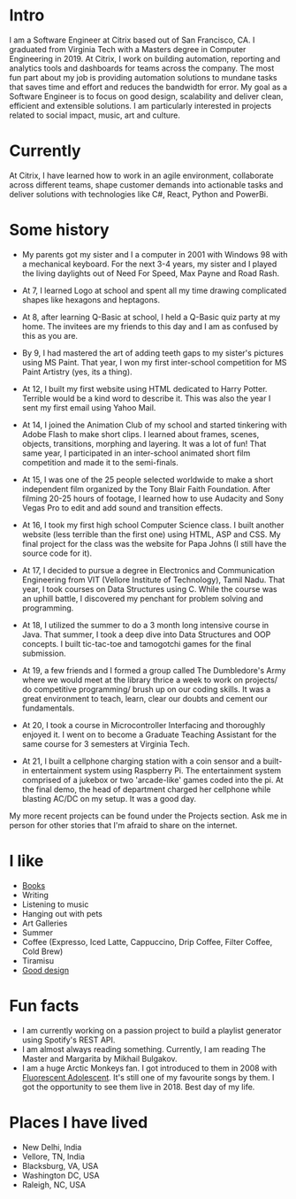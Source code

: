 
# Intro

I am a Software Engineer at Citrix based out of San Francisco, CA. I graduated from Virginia Tech with a Masters degree in Computer Engineering in 2019. 
At Citrix, I work on building automation, reporting and analytics tools and dashboards for teams across the company. The most fun part about my job is providing automation solutions to mundane tasks that saves time and effort and reduces the bandwidth for error. My goal as a Software Engineer is to focus on good design, scalability and deliver clean, efficient and extensible solutions. I am particularly interested in projects related to social impact, music, art and culture. 

# Currently

At Citrix, I have learned how to work in an agile environment, collaborate across different teams, shape customer demands into actionable tasks and deliver solutions with technologies like C#, React, Python and PowerBi.

# Some history

- My parents got my sister and I a computer in 2001 with Windows 98 with a mechanical keyboard. For the next 3-4 years, my sister and I played the living daylights out of Need For Speed, Max Payne and Road Rash.

- At 7, I learned Logo at school and spent all my time drawing complicated shapes like hexagons and heptagons. 

- At 8, after learning Q-Basic at school, I held a Q-Basic quiz party at my home. The invitees are my friends to this day and I am as confused by this as you are.

- By 9, I had mastered the art of adding teeth gaps to my sister's pictures using MS Paint. That year, I won my first inter-school competition for MS Paint Artistry (yes, its a thing).

- At 12, I built my first website using HTML dedicated to Harry Potter. Terrible would be a kind word to describe it. This was also the year I sent my first email using Yahoo Mail.

- At 14, I joined the Animation Club of my school and started tinkering with Adobe Flash to make short clips. I learned about frames, scenes, objects, transitions, morphing and layering. It was a lot of fun! That same year, I participated in an inter-school animated short film competition and made it to the semi-finals.

- At 15, I was one of the 25 people selected worldwide to make a short independent film organized by the Tony Blair Faith Foundation. After filming 20-25 hours of footage, I learned how to use Audacity and Sony Vegas Pro to edit and add sound and transition effects. 

- At 16, I took my first high school Computer Science class. I built another website (less terrible than the first one) using HTML, ASP and CSS. My final project for the class was the website for Papa Johns (I still have the source code for it).

- At 17, I decided to pursue a degree in Electronics and Communication Engineering from VIT (Vellore Institute of Technology), Tamil Nadu. That year, I took courses on Data Structures using C. While the course was an uphill battle, I discovered my penchant for problem solving and programming.

- At 18, I utilized the summer to do a 3 month long intensive course in Java. That summer, I took a deep dive into Data Structures and OOP concepts. I built tic-tac-toe and tamogotchi games for the final submission.

- At 19, a few friends and I formed a group called The Dumbledore's Army where we would meet at the library thrice a week to work on projects/ do competitive programming/ brush up on our coding skills. It was a great environment to teach, learn, clear our doubts and cement our fundamentals.

- At 20, I took a course in Microcontroller Interfacing and thoroughly enjoyed it. I went on to become a Graduate Teaching Assistant for the same course for 3 semesters at Virginia Tech.

- At 21, I built a cellphone charging station with a coin sensor and a built-in entertainment system using Raspberry Pi. The entertainment system comprised of a jukebox or two 'arcade-like' games coded into the pi. At the final demo, the head of department charged her cellphone while blasting AC/DC on my setup. It was a good day.


My more recent projects can be found under the Projects section. Ask me in person for other stories that I'm afraid to share on the internet.

# I like

- [Books](https://www.goodreads.com/user/show/126685725-yamini-gaur)
- Writing
- Listening to music
- Hanging out with pets
- Art Galleries
- Summer
- Coffee (Expresso, Iced Latte, Cappuccino, Drip Coffee, Filter Coffee, Cold Brew)
- Tiramisu
- [Good design](/)

# Fun facts

- I am currently working on a passion project to build a playlist generator using Spotify's REST API.
- I am almost always reading something. Currently, I am reading The Master and Margarita by Mikhail Bulgakov. 
- I am a huge Arctic Monkeys fan. I got introduced to them in 2008 with [Fluorescent Adolescent](https://www.youtube.com/watch?v=ma9I9VBKPiw). It's still one of my favourite songs by them. I got the opportunity to see them live in 2018. Best day of my life.

# Places I have lived

- New Delhi, India
- Vellore, TN, India
- Blacksburg, VA, USA
- Washington DC, USA
- Raleigh, NC, USA




